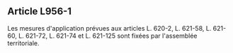 Article L956-1
----
Les mesures d'application prévues aux articles L. 620-2, L. 621-58, L. 621-60,
L. 621-72, L. 621-74 et L. 621-125 sont fixées par l'assemblée territoriale.
